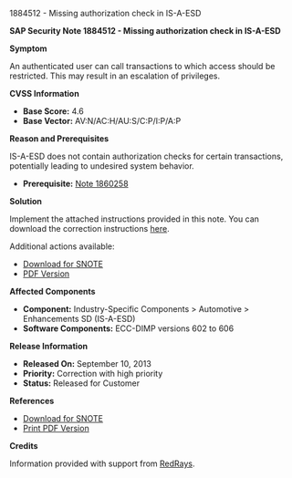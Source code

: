 1884512 - Missing authorization check in IS-A-ESD

**SAP Security Note 1884512 - Missing authorization check in IS-A-ESD**

**Symptom**

An authenticated user can call transactions to which access should be restricted. This may result in an escalation of privileges.

**CVSS Information**

- **Base Score:** 4.6
- **Base Vector:** AV:N/AC:H/AU:S/C:P/I:P/A:P

**Reason and Prerequisites**

IS-A-ESD does not contain authorization checks for certain transactions, potentially leading to undesired system behavior.

- **Prerequisite:** [Note 1860258](https://me.sap.com/notes/1860258)

**Solution**

Implement the attached instructions provided in this note. You can download the correction instructions [here](https://me.sap.com/corrins/0001884512/591).

Additional actions available:
- [Download for SNOTE](https://notesdownloads.sap.com/note/0040000011137162017)
- [PDF Version](https://userapps.support.sap.com/sap/support/sfm/notes/print/0001884512?language=en-US&token=D8ED06E0E35DFF571E17AA9D265A2380)

**Affected Components**

- **Component:** Industry-Specific Components > Automotive > Enhancements SD (IS-A-ESD)
- **Software Components:** ECC-DIMP versions 602 to 606

**Release Information**

- **Released On:** September 10, 2013
- **Priority:** Correction with high priority
- **Status:** Released for Customer

**References**

- [Download for SNOTE](https://notesdownloads.sap.com/note/0040000011137162017)
- [Print PDF Version](https://userapps.support.sap.com/sap/support/sfm/notes/print/0001884512?language=en-US&token=D8ED06E0E35DFF571E17AA9D265A2380)

**Credits**

Information provided with support from [RedRays](https://redrays.io).